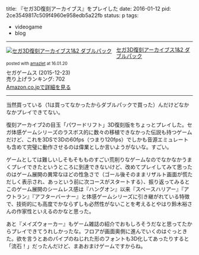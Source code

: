 title: 『セガ3D復刻アーカイブス』をプレイした
date: 2016-01-12
pid: 2ce3549817c509f4960e958edb5a22fb
status: p
tags:
- videogame
- blog
---

<div class="amazlet-box" style="margin-bottom:0px;"><div class="amazlet-image" style="float:left;margin:0px 12px 1px 0px;"><a href="http://www.amazon.co.jp/exec/obidos/ASIN/B015XOOSQY/dotimpact-22/ref=nosim/" name="amazletlink" target="_blank"><img src="http://ecx.images-amazon.com/images/I/61g7T7Bzx3L._SL160_.jpg" alt="セガ3D復刻アーカイブス1&2 ダブルパック" style="border: none;" /></a></div><div class="amazlet-info" style="line-height:120%; margin-bottom: 10px"><div class="amazlet-name" style="margin-bottom:10px;line-height:120%"><a href="http://www.amazon.co.jp/exec/obidos/ASIN/B015XOOSQY/dotimpact-22/ref=nosim/" name="amazletlink" target="_blank">セガ3D復刻アーカイブス1&2 ダブルパック</a><div class="amazlet-powered-date" style="font-size:80%;margin-top:5px;line-height:120%">posted with <a href="http://www.amazlet.com/" title="amazlet" target="_blank">amazlet</a> at 16.01.20</div></div><div class="amazlet-detail">セガゲームス (2015-12-23)<br />売り上げランキング: 702<br /></div><div class="amazlet-sub-info" style="float: left;"><div class="amazlet-link" style="margin-top: 5px"><a href="http://www.amazon.co.jp/exec/obidos/ASIN/B015XOOSQY/dotimpact-22/ref=nosim/" name="amazletlink" target="_blank">Amazon.co.jpで詳細を見る</a></div></div></div><div class="amazlet-footer" style="clear: left"></div></div>

---- 

当然買っている（1は買ってなかったからダブルパックで買った）んだけどなかなかプレイできてない。

復刻アーカイブ2の目玉「パワードリフト」3D復刻版をちょっとプレイした。セガ体感ゲームシリーズのラスボス的に数々の移植できなかった伝説も持つゲームだけど、これを3DSで3Dの60fps（つまり120fps）でしかも音源エミュレートも含めて完璧に動作させるのは偉業としか言いようがないな。すごい。

ゲームとしては難しいしそもそもものすごい荒削りなゲームなのでなかなかうまくプレイできたというところに到達できないけど、改めてプレイしてみて思ったのはゲーム展開の異常なほどの性急さで（ゴール後そのままリザルト画面が慌ただしく表示され、あっという前に次コースがスタートする）、振り返ってみるとこのゲーム展開のシームレス感は『ハングオン』以来『スペースハリアー』『アウトラン』『アフターバーナー』と体感ゲームシリーズに引き継がれている特徴で、技術的にも高度でかならずしも必然性がないことを考えるとやはり鈴木裕さんの作家性といえるのかなと思った。

あと『メイズウォーカー』もゲーム雑誌の紹介でおもしろそうだなと思ってたからプレイできてうれしかったな。フロアが画面奥側に進んでいくのはぐっときた。欲を言うとあのパイプのねじれた形のフォントも3D化してあったりすると「流石！」だったんだけど、まあおまけゲームですからね。